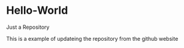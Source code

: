 # Hello-World
Just a Repository

This is a example of updateing the repository from the github website

